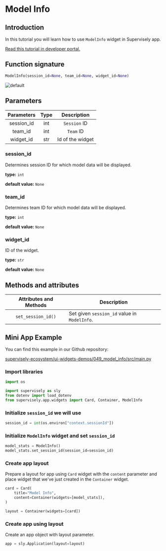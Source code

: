 # Model Info

## Introduction

In this tutorial you will learn how to use `ModelInfo` widget in Supervisely app.

[Read this tutorial in developer portal.](https://developer.supervise.ly/app-development/apps-with-gui/ModelInfo)

## Function signature

```python
ModelInfo(session_id=None, team_id=None, widget_id=None)
```

![default](https://user-images.githubusercontent.com/120389559/219638497-b20cda0e-ec0b-40dc-925d-21cadf9b19d6.png)

## Parameters

| Parameters | Type |   Description    |
| :--------: | :--: | :--------------: |
| session_id | int  |   `Session` ID   |
|  team_id   | int  |    `Team` ID     |
| widget_id  | str  | Id of the widget |

### session_id

Determines session ID for which model data will be displayed.

**type:** `int`

**default value:** `None`

### team_id

Determines team ID for which model data will be displayed.

**type:** `int`

**default value:** `None`

### widget_id

ID of the widget.

**type:** `str`

**default value:** `None`

## Methods and attributes

| Attributes and Methods | Description                                  |
| :--------------------: | -------------------------------------------- |
|   `set_session_id()`   | Set given `session_id` value in `ModelInfo`. |

## Mini App Example

You can find this example in our Github repository:

[supervisely-ecosystem/ui-widgets-demos/049_model_info/src/main.py](https://github.com/supervisely-ecosystem/ui-widgets-demos/blob/master/049_model_info/src/main.py)

### Import libraries

```python
import os

import supervisely as sly
from dotenv import load_dotenv
from supervisely.app.widgets import Card, Container, ModelInfo
```

### Initialize `session_id` we will use

```python
session_id = int(os.environ["context.sessionId"])
```

### Initialize `ModelInfo` widget and set `session_id`

```python
model_stats = ModelInfo()
model_stats.set_session_id(session_id=session_id)
```

### Create app layout

Prepare a layout for app using `Card` widget with the `content` parameter and place widget that we've just created in the `Container` widget.

```python
card = Card(
    title="Model Info",
    content=Container(widgets=[model_stats]),
)

layout = Container(widgets=[card])
```

### Create app using layout

Create an app object with layout parameter.

```python
app = sly.Application(layout=layout)
```
